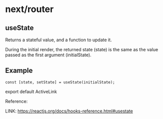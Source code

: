 # next/router

## useState

Returns a stateful value, and a function to update it.

During the initial render, the returned state (state) is the same as the value passed as the first argument (initialState).


## Example

```code
const [state, setState] = useState(initialState);
```

export default ActiveLink

Reference:

 LINK: https://reactjs.org/docs/hooks-reference.html#usestate
